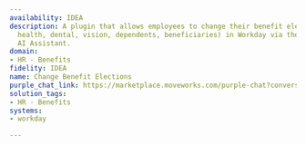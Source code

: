 ```yaml
---
availability: IDEA
description: A plugin that allows employees to change their benefit elections (e.g.
  health, dental, vision, dependents, beneficiaries) in Workday via the Moveworks
  AI Assistant.
domain:
- HR - Benefits
fidelity: IDEA
name: Change Benefit Elections
purple_chat_link: https://marketplace.moveworks.com/purple-chat?conversation=%7B%22messages%22%3A%5B%7B%22role%22%3A%22user%22%2C%22parts%22%3A%5B%7B%22richText%22%3A%22I+need+to+update+my+benefit+elections%22%7D%5D%7D%2C%7B%22role%22%3A%22assistant%22%2C%22parts%22%3A%5B%7B%22richText%22%3A%22%3Cp+xmlns%3D%5C%22http%3A%2F%2Fwww.w3.org%2F1999%2Fxhtml%5C%22%3EI+can+help+with+that.+Which+type+of+benefit+election+do+you+need+to+change%2C+and+what%27s+the+reason+for+the+change%3F+Please+choose+from+the+following%3A%3C%2Fp%3E%3Col+xmlns%3D%5C%22http%3A%2F%2Fwww.w3.org%2F1999%2Fxhtml%5C%22%3E%3Cli%3EHealth+Insurance%3C%2Fli%3E%3Cli%3EDental+Insurance%3C%2Fli%3E%3Cli%3EVision+Insurance%3C%2Fli%3E%3Cli%3ELife+Insurance%3C%2Fli%3E%3C%2Fol%3E%22%7D%5D%7D%2C%7B%22role%22%3A%22user%22%2C%22parts%22%3A%5B%7B%22richText%22%3A%22Health+insurance%2C+I+had+a+baby+this+month.%22%7D%5D%7D%2C%7B%22role%22%3A%22assistant%22%2C%22parts%22%3A%5B%7B%22reasoningSteps%22%3A%5B%7B%22status%22%3A%22success%22%2C%22richText%22%3A%22Identifying+Qualifying+Life+Event%3A+%3Cb+xmlns%3D%5C%22http%3A%2F%2Fwww.w3.org%2F1999%2Fxhtml%5C%22%3EBirth+of+a+Child%3C%2Fb%3E.%22%7D%2C%7B%22status%22%3A%22success%22%2C%22richText%22%3A%22Setting+effective+date+to+the+first+of+the+current+month.%22%7D%5D%7D%2C%7B%22richText%22%3A%22%3Cp+xmlns%3D%5C%22http%3A%2F%2Fwww.w3.org%2F1999%2Fxhtml%5C%22%3EOkay%2C+I+will+update+your+benefit+elections+in+%3Cb%3EWorkday%3C%2Fb%3E+due+to+a+Qualifying+Life+Event.%3C%2Fp%3E%3Cp+xmlns%3D%5C%22http%3A%2F%2Fwww.w3.org%2F1999%2Fxhtml%5C%22%3EHere+are+the+details%3A%3C%2Fp%3E%3Cul+xmlns%3D%5C%22http%3A%2F%2Fwww.w3.org%2F1999%2Fxhtml%5C%22%3E%3Cli%3E%3Cb%3EBenefit+Type%3A%3C%2Fb%3E+Health+Insurance%3C%2Fli%3E%3Cli%3E%3Cb%3EQualifying+Life+Event%3A%3C%2Fb%3E+Birth+of+a+Child%3C%2Fli%3E%3Cli%3E%3Cb%3EEffective+Date%3A%3C%2Fb%3E+2024-07-01%3C%2Fli%3E%3C%2Ful%3E%3Cp+xmlns%3D%5C%22http%3A%2F%2Fwww.w3.org%2F1999%2Fxhtml%5C%22%3E%3Cb%3EDoes+this+look+right%3F%3C%2Fb%3E%3C%2Fp%3E%22%7D%2C%7B%22buttons%22%3A%5B%7B%22buttonText%22%3A%22Submit%22%2C%22style%22%3A%22filled%22%7D%2C%7B%22buttonText%22%3A%22Cancel%22%2C%22style%22%3A%22outlined%22%7D%5D%7D%5D%7D%2C%7B%22role%22%3A%22user%22%2C%22parts%22%3A%5B%7B%22richText%22%3A%22Change+the+effective+date+to+2024-07-05%22%7D%5D%7D%2C%7B%22role%22%3A%22assistant%22%2C%22parts%22%3A%5B%7B%22reasoningSteps%22%3A%5B%7B%22status%22%3A%22success%22%2C%22richText%22%3A%22Updating+effective+date+to+2024-07-05.%22%7D%5D%7D%2C%7B%22richText%22%3A%22%3Cp+xmlns%3D%5C%22http%3A%2F%2Fwww.w3.org%2F1999%2Fxhtml%5C%22%3EOkay%2C+I%27ve+updated+the+effective+date.+Here+are+the+revised+details%3A%3C%2Fp%3E%3Cul+xmlns%3D%5C%22http%3A%2F%2Fwww.w3.org%2F1999%2Fxhtml%5C%22%3E%3Cli%3E%3Cb%3EBenefit+Type%3A%3C%2Fb%3E+Health+Insurance%3C%2Fli%3E%3Cli%3E%3Cb%3EQualifying+Life+Event%3A%3C%2Fb%3E+Birth+of+a+Child%3C%2Fli%3E%3Cli%3E%3Cb%3EEffective+Date%3A%3C%2Fb%3E+2024-07-05%3C%2Fli%3E%3C%2Ful%3E%3Cp+xmlns%3D%5C%22http%3A%2F%2Fwww.w3.org%2F1999%2Fxhtml%5C%22%3E%3Cb%3EDoes+this+look+right%3F%3C%2Fb%3E%3C%2Fp%3E%22%7D%2C%7B%22buttons%22%3A%5B%7B%22buttonText%22%3A%22Submit%22%2C%22style%22%3A%22filled%22%7D%2C%7B%22buttonText%22%3A%22Cancel%22%2C%22style%22%3A%22outlined%22%7D%5D%7D%5D%7D%2C%7B%22role%22%3A%22user%22%2C%22parts%22%3A%5B%7B%22richText%22%3A%22Submit%22%7D%5D%7D%2C%7B%22role%22%3A%22assistant%22%2C%22parts%22%3A%5B%7B%22reasoningSteps%22%3A%5B%7B%22status%22%3A%22success%22%2C%22richText%22%3A%22Updating+benefit+elections+in+%3Cb+xmlns%3D%5C%22http%3A%2F%2Fwww.w3.org%2F1999%2Fxhtml%5C%22%3EWorkday%3C%2Fb%3E+with+the+new+effective+date.%22%7D%5D%7D%2C%7B%22richText%22%3A%22I%27ve+successfully+submitted+your+Health+Insurance+benefit+election+changes+in+%3Cb+xmlns%3D%5C%22http%3A%2F%2Fwww.w3.org%2F1999%2Fxhtml%5C%22%3EWorkday%3C%2Fb%3E+with+an+effective+date+of+%3Cb+xmlns%3D%5C%22http%3A%2F%2Fwww.w3.org%2F1999%2Fxhtml%5C%22%3E2024-07-05%3C%2Fb%3E%2C+due+to+a+%3Cb+xmlns%3D%5C%22http%3A%2F%2Fwww.w3.org%2F1999%2Fxhtml%5C%22%3EBirth+of+a+Child%3C%2Fb%3E+Qualifying+Life+Event.+You+will+receive+a+confirmation+from+Workday+shortly.%22%7D%2C%7B%22citations%22%3A%5B%7B%22connectorName%22%3A%22workday%22%2C%22citationTitle%22%3A%22Benefit+Election+Change+%28Health+Insurance%29%22%7D%5D%7D%5D%7D%5D%7D
solution_tags:
- HR - Benefits
systems:
- workday

---
```

